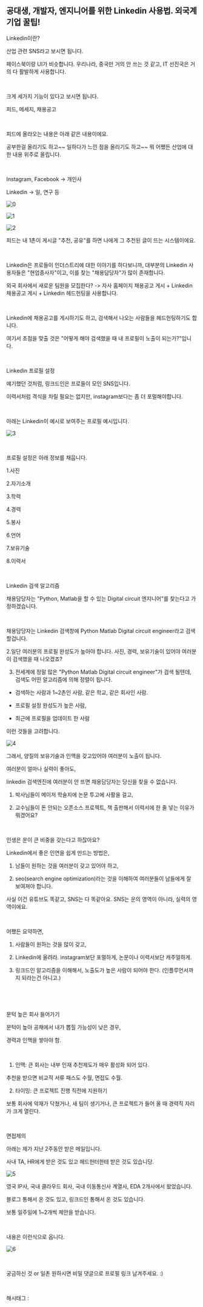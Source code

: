 ## 공대생, 개발자, 엔지니어를 위한 Linkedin 사용법. 외국계 기업 꿀팁!

Linkedin이란?

산업 관련 SNS라고 보시면 됩니다.

페이스북이랑 UI가 비슷합니다. 우리나라, 중국만 거의 안 쓰는 것 같고, IT 선진국은 거의 다 활발하게 사용합니다.

​

크게 세가지 기능이 있다고 보시면 됩니다.

피드, 메세지, 채용공고

​

피드에 올라오는 내용은 아래 같은 내용이에요.

공부한걸 올리기도 하고~~ 일하다가 느낀 점을 올리기도 하고~~ 뭐 어쨌든 산업에 대한 내용 위주로 올립니다.

​

Instagram, Facebook -> 개인사

Linkedin -> 일, 연구 등

![0](/asset/img/223287988519/0.png)

![1](/asset/img/223287988519/1.png)

![2](/asset/img/223287988519/2.png)

피드는 내 1촌이 게시글 "추천, 공유"를 하면 나에게 그 추천된 글이 뜨는 시스템이에요.

​

Linkedin은 프로들이 인더스트리에 대한 이야기를 하다보니까, 대부분의 Linkedin 사용자들은 "현업종사자"이고, 이를 찾는 "채용담당자"가 많이 존재합니다.

외국 회사에서 새로운 팀원을 모집한다? -> 자사 홈페이지 채용공고 게시 + Linkedin 채용공고 게시 + Linkedin 헤드헌팅을 사용합니다.

​

Linkedin에 채용공고를 게시하기도 하고, 검색해서 나오는 사람들을 헤드헌팅하기도 합니다.

여기서 초점을 맞출 것은 "어떻게 해야 검색했을 때 내 프로필이 노출이 되는가?"입니다.

​

Linkedin 프로필 설정

얘기했던 것처럼, 링크드인은 프로들이 모인 SNS입니다.

이력서처럼 격식을 차릴 필요는 없지만, instagram보다는 좀 더 포멀해야합니다.

​

아래는 Linkedin이 예시로 보여주는 프로필 예시입니다.

![3](/asset/img/223287988519/3.png)

​

프로필 설정은 아래 정보를 채웁니다.

1.사진

2.자기소개

3.학력

4.경력

5.봉사

6.언어

7.보유기술

8.이력서

​

Linkedin 검색 알고리즘

채용담당자는 "Python, Matlab을 할 수 있는 Digital circuit 엔지니어"를 찾는다고 가정하겠습니다.

​

채용담당자는 Linkedin 검색창에 Python Matlab Digital circuit engineer라고 검색할겁니다.

2.일단 여러분의 프로필 완성도가 높아야 합니다. 사진, 경력, 보유기술이 있어야 여러분이 검색했을 때 나오겠죠?

3. 전세계에 정말 많은 "Python Matlab Digital circuit engineer"가 검색 될텐데, 검색도 어떤 알고리즘에 의해 정렬이 됩니다.

- 검색하는 사람과 1~2촌인 사람, 같은 학교, 같은 회사인 사람.

- 프로필 설정 완성도가 높은 사람,

- 최근에 프로필을 업데이트 한 사람

이런 것들을 고려합니다.

![4](/asset/img/223287988519/4.png)

그래서, 양질의 보유기술과 인맥을 갖고있어야 여러분이 노출이 됩니다.

여러분이 얼마나 실력이 좋아도,

linkedin 검색엔진에 여러분이 안 뜨면 채용담당자는 당신을 찾을 수 없습니다.

1) 박사님들이 메이저 학술지에 논문 투고에 사활을 걸고,

2) 교수님들이 돈 안되는 오픈소스 프로젝트, 책 출판해서 이력서에 한 줄 넣는 이유가 뭐겠어요?

​

인생은 운이 큰 비중을 갖는다고 하잖아요?

Linkedin에서 좋은 인연을 쉽게 만드는 방법은,

1) 남들이 원하는 것을 여러분이 갖고 있어야 하고,

2) seo(search engine optimization)라는 것을 이해하여 여러분들이 남들에게 잘 보여져야 합니다.

사실 이건 유튜브도 똑같고, SNS는 다 똑같아요. SNS는 운의 영역이 아니라, 실력의 영역이에요.

​

어쨌든 요약하면,

1) 사람들이 원하는 것을 많이 갖고,

2) Linkedin에 올려라. instagram보단 포멀하게, 논문이나 이력서보단 캐주얼하게.

3) 링크드인 알고리즘을 이해해서, 노출도가 높은 사람이 되어야 한다. (인플루언서까지 되라는건 아니고.)

​

​

문턱 높은 회사 들어가기

문턱이 높아 공채에서 내가 뽑힐 가능성이 낮은 경우,

경력과 인맥을 쌓아야 함.

​

1) 인맥: 큰 회사는 내부 인재 추천제도가 매우 활성화 되어 있다.

추천을 받으면 비교적 서류 패스도 수월, 면접도 수월.

2) 타이밍: 큰 프로젝트 진행 직전에 지원하기

보통 회사에 악재가 닥쳤거나, 새 팀이 생기거나, 큰 프로젝트가 들어 올 때 경력직 자리가 크게 열린다.

​

면접제의

아래는 제가 지난 2주동안 받은 메일입니다.

사내 TA, HR에게 받은 것도 있고 헤드헌터한테 받은 것도 있습니당.

![5](/asset/img/223287988519/5.png)

영국 IP사, 국내 클라우드 회사, 국내 이동통신사 계열사, EDA 2개사에서 왔었습니다.

블로그 통해서 온 것도 있고, 링크드인 통해서 온 것도 있습니다.

보통 일주일에 1~2개씩 제안을 받습니다.

​

내용은 이런식으로 옵니다.

![6](/asset/img/223287988519/6.png)

​

궁금하신 것 or 일촌 원하시면 비밀 댓글으로 프로필 링크 남겨주세요. :)

​

 해시태그 : 